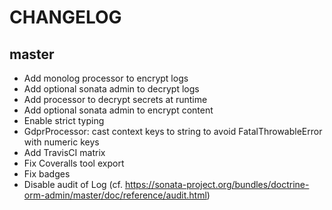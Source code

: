 CHANGELOG
=========

master
------

* Add monolog processor to encrypt logs
* Add optional sonata admin to decrypt logs
* Add processor to decrypt secrets at runtime
* Add optional sonata admin to encrypt content
* Enable strict typing
* GdprProcessor: cast context keys to string to avoid FatalThrowableError with numeric keys
* Add TravisCI matrix
* Fix Coveralls tool export
* Fix badges
* Disable audit of Log (cf. https://sonata-project.org/bundles/doctrine-orm-admin/master/doc/reference/audit.html)
